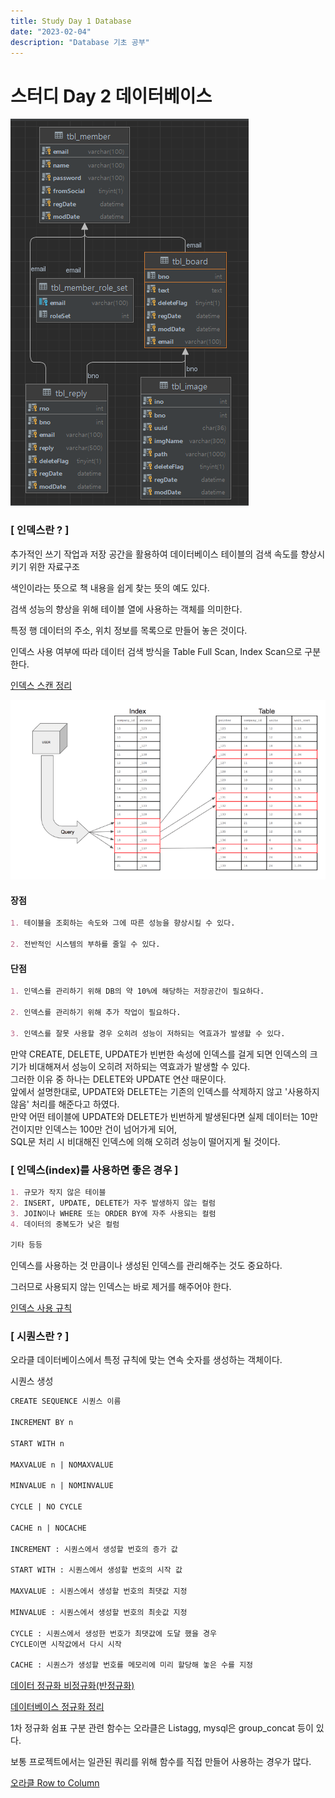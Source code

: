 ```yaml
---
title: Study Day 1 Database
date: "2023-02-04"
description: "Database 기초 공부"
---
```


# 스터디 Day 2 데이터베이스

![](./img/erd.png)

### **\[ 인덱스란 ? \]**

추가적인 쓰기 작업과 저장 공간을 활용하여 데이터베이스 테이블의 검색 속도를 향상시키기 위한 자료구조

색인이라는 뜻으로 책 내용을 쉽게 찾는 뜻의 예도 있다.

검색 성능의 향상을 위해 테이블 열에 사용하는 객체를 의미한다.

특정 행 데이터의 주소, 위치 정보를 목록으로 만들어 놓은 것이다.

인덱스 사용 여부에 따라 데이터 검색 방식을 Table Full Scan, Index Scan으로 구분한다.

[인덱스 스캔 정리](https://myjamong.tistory.com/237)

![](./img/index-structure.png)

#### 장점

```markdown
1. 테이블을 조회하는 속도와 그에 따른 성능을 향상시킬 수 있다.

2. 전반적인 시스템의 부하를 줄일 수 있다.
```

#### 단점

```markdown
1. 인덱스를 관리하기 위해 DB의 약 10%에 해당하는 저장공간이 필요하다.

2. 인덱스를 관리하기 위해 추가 작업이 필요하다.

3. 인덱스를 잘못 사용할 경우 오히려 성능이 저하되는 역효과가 발생할 수 있다.
```

만약 CREATE, DELETE, UPDATE가 빈번한 속성에 인덱스를 걸게 되면 인덱스의 크기가 비대해져서 성능이 오히려 저하되는 역효과가 발생할 수 있다.  
그러한 이유 중 하나는 DELETE와 UPDATE 연산 때문이다.  
앞에서 설명한대로, UPDATE와 DELETE는 기존의 인덱스를 삭제하지 않고 '사용하지 않음' 처리를 해준다고 하였다.  
만약 어떤 테이블에 UPDATE와 DELETE가 빈번하게 발생된다면 실제 데이터는 10만건이지만 인덱스는 100만 건이 넘어가게 되어,  
SQL문 처리 시 비대해진 인덱스에 의해 오히려 성능이 떨어지게 될 것이다.

### **\[ 인덱스(index)를 사용하면 좋은 경우 \]**

```markdown
1. 규모가 작지 않은 테이블
2. INSERT, UPDATE, DELETE가 자주 발생하지 않는 컬럼
3. JOIN이나 WHERE 또는 ORDER BY에 자주 사용되는 컬럼
4. 데이터의 중복도가 낮은 컬럼

기타 등등
```

인덱스를 사용하는 것 만큼이나 생성된 인덱스를 관리해주는 것도 중요하다.

그러므로 사용되지 않는 인덱스는 바로 제거를 해주어야 한다.

[인덱스 사용 규칙](https://jmkim.tistory.com/64)

### **\[ 시퀀스란 ? \]**

오라클 데이터베이스에서 특정 규칙에 맞는 연속 숫자를 생성하는 객체이다.

시퀀스 생성

```markdown
CREATE SEQUENCE 시퀀스 이름

INCREMENT BY n

START WITH n

MAXVALUE n | NOMAXVALUE

MINVALUE n | NOMINVALUE

CYCLE | NO CYCLE

CACHE n | NOCACHE

INCREMENT : 시퀀스에서 생성할 번호의 증가 값

START WITH : 시퀀스에서 생성할 번호의 시작 값

MAXVALUE : 시퀀스에서 생성할 번호의 최댓값 지정

MINVALUE : 시퀀스에서 생성할 번호의 최솟값 지정

CYCLE : 시퀀스에서 생성한 번호가 최댓값에 도달 했을 경우
CYCLE이면 시작값에서 다시 시작

CACHE : 시퀀스가 생성할 번호를 메모리에 미리 할당해 놓은 수를 지정
```

[데이터 정규화 비정규화(반정규화)](https://owlyr.tistory.com/20)

[데이터베이스 정규화 정리](https://3months.tistory.com/193)

1차 정규화 쉼표 구분 관련 함수는 오라클은 Listagg, mysql은 group_concat 등이 있다.

보통 프로젝트에서는 일관된 쿼리를 위해 함수를 직접 만들어 사용하는 경우가 많다.

[오라클 Row to Column](https://engineering-skcc.github.io/sql/SQL_RowColunm%EB%B3%80%ED%99%98/)
